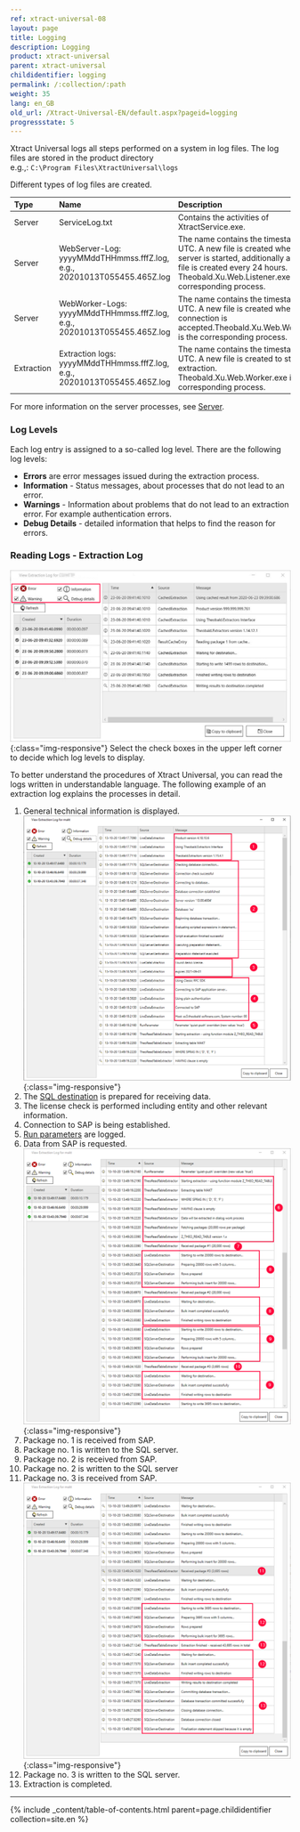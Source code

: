 ```yaml
---
ref: xtract-universal-08
layout: page
title: Logging
description: Logging
product: xtract-universal
parent: xtract-universal
childidentifier: logging
permalink: /:collection/:path
weight: 35
lang: en_GB
old_url: /Xtract-Universal-EN/default.aspx?pageid=logging
progressstate: 5
---
```

Xtract Universal logs all steps performed on a system in log files. 
The log files are stored in the product directory <br>
e.g.,: `C:\Program Files\XtractUniversal\logs`

Different types of log files are created.

|Type | Name | Description | Location path |
|:------ | :------ |:--- | :--- |
|Server| ServiceLog.txt | Contains the activities of XtractService.exe.| `C:ProgramFiles\XtractUniversal\logs` |
|Server| WebServer-Log: yyyyMMddTHHmmss.fffZ.log, e.g., 20201013T055455.465Z.log  | The name contains the timestamp in UTC. A new file is created when the server is started, additionally a new log file is created every 24 hours. Theobald.Xu.Web.Listener.exe is the corresponding process.| `C:ProgramFiles\XtractUniversal\logs\servers\web\listener` |
|Server| WebWorker-Logs: yyyyMMddTHHmmss.fffZ.log, e.g., 20201013T055455.465Z.log  | The name contains the timestamp in UTC. A new file is created when a TCP connection is accepted.Theobald.Xu.Web.Worker.exe is the corresponding process.| `C:ProgramFiles\XtractUniversal\logs\servers\web\worker` |  
|Extraction| Extraction logs: yyyyMMddTHHmmss.fffZ.log, e.g., 20201013T055455.465Z.log | The name contains the timestamp in UTC. A new file is created to start an extraction. Theobald.Xu.Web.Worker.exe is the corresponding process.| `C:\Program Files\XtractUniversal\logs\extractions\[Name_der_Extaktion]`|

For more information on the server processes, see [Server](../server).
### Log Levels
Each log entry is assigned to a so-called log level. There are the following log levels:

- **Errors** are error messages issued during the extraction process.
- **Information** - Status messages, about processes that do not lead to an error.
- **Warnings** - Information about problems that do not lead to an extraction error. For example authentication errors.
- **Debug Details** - detailed information that helps to find the reason for errors.

### Reading Logs - Extraction Log

![View-Extraction-Log](/img/content/View-Extraction-Log.png){:class="img-responsive"} 
Select the check boxes in the upper left corner to decide which log levels to display.

To better understand the procedures of Xtract Universal, you can read the logs written in understandable language. The following example of an extraction log explains the processes in detail.
1. General technical information is displayed.
 ![XU_logging_1](/img/content/xu/logging-extract-detail-01.png){:class="img-responsive"}
2. The [SQL destination]() is prepared for receiving data.
3. The license check is performed including entity and other relevant information.
4. Connection to SAP is being established.
5. [Run parameters](./getting-started/run-an-extraction#to-set-the-extraction-parameters) are logged.
6. Data from SAP is requested.
 ![XU_logging_2](/img/content/xu/logging-extract-detail-02.png){:class="img-responsive"}
7. Package no. 1 is received from SAP.
8. Package no. 1 is written to the SQL server.
9. Package no. 2 is received from SAP.
10. Package no. 2 is written to the SQL server
11. Package no. 3 is received from SAP.
 ![XU_logging_3](/img/content/xu/logging-extract-detail-03.png){:class="img-responsive"}
12. Package no. 3 is written to the SQL server.
13. Extraction is completed.

*****
{% include _content/table-of-contents.html parent=page.childidentifier collection=site.en %}
